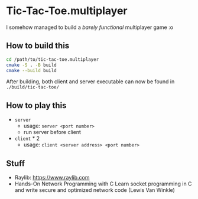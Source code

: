 # Tic-Tac-Toe.multiplayer

I somehow managed to build a _barely functional_ multiplayer game :o

## How to build this

```bash
cd /path/to/tic-tac-toe.multiplayer
cmake -S . -B build
cmake --build build
```

After building, both client and server executable can now be found in
`./build/tic-tac-toe/`

## How to play this

- `server`
  - usage: `server <port number>`
  - run server before client
- `client` \* 2
  - usage: `client <server address> <port number>`

## Stuff

- Raylib: https://www.raylib.com
- Hands-On Network Programming with C Learn socket programming in C and write
  secure and optimized network code (Lewis Van Winkle)
